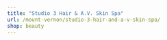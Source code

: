 ```yaml
---
title: "Studio 3 Hair & A.V. Skin Spa"
url: /mount-vernon/studio-3-hair-and-a-v-skin-spa/
shop: beauty
---
```

